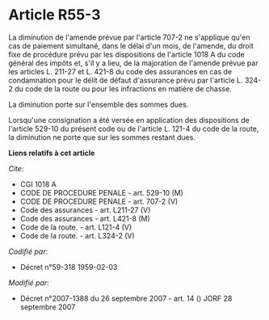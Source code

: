 # Article R55-3

La diminution de l'amende prévue par l'article 707-2 ne s'applique qu'en cas de paiement simultané, dans le délai d'un mois,
de l'amende, du droit fixe de procédure prévu par les dispositions de l'article 1018 A du code général des impôts et, s'il y
a lieu, de la majoration de l'amende prévue par les articles L. 211-27 et L. 421-8 du code des assurances en cas de
condamnation pour le délit de défaut d'assurance prévu par l'article L. 324-2 du code de la route ou pour les infractions en
matière de chasse.

La diminution porte sur l'ensemble des sommes dues.

Lorsqu'une consignation a été versée en application des dispositions de l'article 529-10 du présent code ou de l'article L.
121-4 du code de la route, la diminution ne porte que sur les sommes restant dues.

**Liens relatifs à cet article**

_Cite_:

  - CGI 1018 A
  - CODE DE PROCEDURE PENALE - art. 529-10 (M)
  - CODE DE PROCEDURE PENALE - art. 707-2 (V)
  - Code des assurances - art. L211-27 (V)
  - Code des assurances - art. L421-8 (M)
  - Code de la route. - art. L121-4 (V)
  - Code de la route. - art. L324-2 (V)

_Codifié par_:

  - Décret n°59-318 1959-02-03

_Modifié par_:

  - Décret n°2007-1388 du 26 septembre 2007 - art. 14 () JORF 28 septembre 2007
